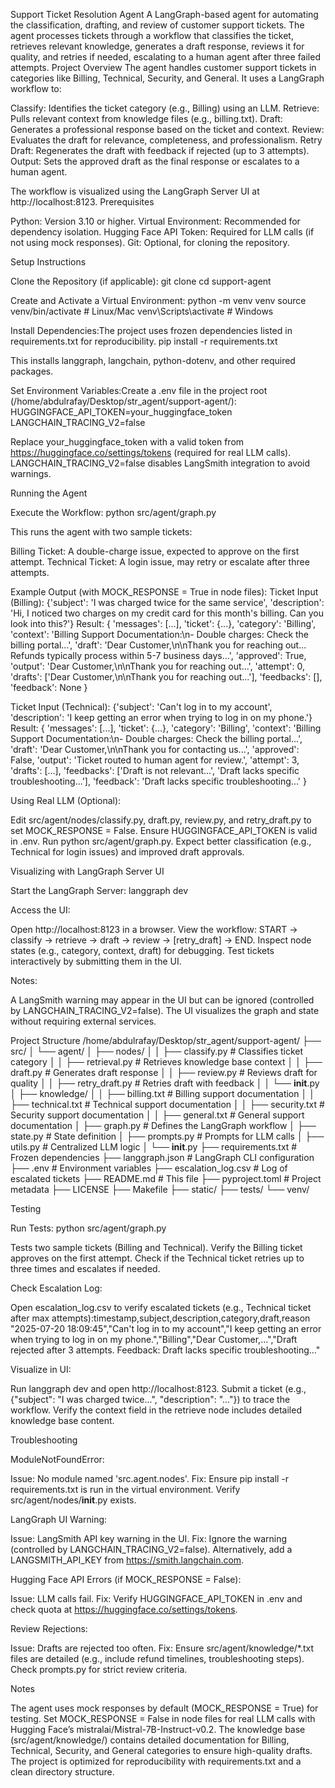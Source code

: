 Support Ticket Resolution Agent
A LangGraph-based agent for automating the classification, drafting, and review of customer support tickets. The agent processes tickets through a workflow that classifies the ticket, retrieves relevant knowledge, generates a draft response, reviews it for quality, and retries if needed, escalating to a human agent after three failed attempts.
Project Overview
The agent handles customer support tickets in categories like Billing, Technical, Security, and General. It uses a LangGraph workflow to:

Classify: Identifies the ticket category (e.g., Billing) using an LLM.
Retrieve: Pulls relevant context from knowledge files (e.g., billing.txt).
Draft: Generates a professional response based on the ticket and context.
Review: Evaluates the draft for relevance, completeness, and professionalism.
Retry Draft: Regenerates the draft with feedback if rejected (up to 3 attempts).
Output: Sets the approved draft as the final response or escalates to a human agent.

The workflow is visualized using the LangGraph Server UI at http://localhost:8123.
Prerequisites

Python: Version 3.10 or higher.
Virtual Environment: Recommended for dependency isolation.
Hugging Face API Token: Required for LLM calls (if not using mock responses).
Git: Optional, for cloning the repository.

Setup Instructions

Clone the Repository (if applicable):
git clone <repository-url>
cd support-agent


Create and Activate a Virtual Environment:
python -m venv venv
source venv/bin/activate  # Linux/Mac
venv\Scripts\activate     # Windows


Install Dependencies:The project uses frozen dependencies listed in requirements.txt for reproducibility.
pip install -r requirements.txt

This installs langgraph, langchain, python-dotenv, and other required packages.

Set Environment Variables:Create a .env file in the project root (/home/abdulrafay/Desktop/str_agent/support-agent/):
HUGGINGFACE_API_TOKEN=your_huggingface_token
LANGCHAIN_TRACING_V2=false


Replace your_huggingface_token with a valid token from https://huggingface.co/settings/tokens (required for real LLM calls).
LANGCHAIN_TRACING_V2=false disables LangSmith integration to avoid warnings.



Running the Agent

Execute the Workflow:
python src/agent/graph.py

This runs the agent with two sample tickets:

Billing Ticket: A double-charge issue, expected to approve on the first attempt.
Technical Ticket: A login issue, may retry or escalate after three attempts.

Example Output (with MOCK_RESPONSE = True in node files):
Ticket Input (Billing): {'subject': 'I was charged twice for the same service', 'description': 'Hi, I noticed two charges on my credit card for this month's billing. Can you look into this?'}
Result: {
    'messages': [...],
    'ticket': {...},
    'category': 'Billing',
    'context': 'Billing Support Documentation:\n- Double charges: Check the billing portal...',
    'draft': 'Dear Customer,\n\nThank you for reaching out... Refunds typically process within 5-7 business days...',
    'approved': True,
    'output': 'Dear Customer,\n\nThank you for reaching out...',
    'attempt': 0,
    'drafts': ['Dear Customer,\n\nThank you for reaching out...'],
    'feedbacks': [],
    'feedback': None
}

Ticket Input (Technical): {'subject': 'Can't log in to my account', 'description': 'I keep getting an error when trying to log in on my phone.'}
Result: {
    'messages': [...],
    'ticket': {...},
    'category': 'Billing',
    'context': 'Billing Support Documentation:\n- Double charges: Check the billing portal...',
    'draft': 'Dear Customer,\n\nThank you for contacting us...',
    'approved': False,
    'output': 'Ticket routed to human agent for review.',
    'attempt': 3,
    'drafts': [...],
    'feedbacks': ['Draft is not relevant...', 'Draft lacks specific troubleshooting...'],
    'feedback': 'Draft lacks specific troubleshooting...'
}


Using Real LLM (Optional):

Edit src/agent/nodes/classify.py, draft.py, review.py, and retry_draft.py to set MOCK_RESPONSE = False.
Ensure HUGGINGFACE_API_TOKEN is valid in .env.
Run python src/agent/graph.py.
Expect better classification (e.g., Technical for login issues) and improved draft approvals.



Visualizing with LangGraph Server UI

Start the LangGraph Server:
langgraph dev


Access the UI:

Open http://localhost:8123 in a browser.
View the workflow: START -> classify -> retrieve -> draft -> review -> [retry_draft] -> END.
Inspect node states (e.g., category, context, draft) for debugging.
Test tickets interactively by submitting them in the UI.


Notes:

A LangSmith warning may appear in the UI but can be ignored (controlled by LANGCHAIN_TRACING_V2=false).
The UI visualizes the graph and state without requiring external services.



Project Structure
/home/abdulrafay/Desktop/str_agent/support-agent/
├── src/
│   └── agent/
│       ├── nodes/
│       │   ├── classify.py      # Classifies ticket category
│       │   ├── retrieval.py     # Retrieves knowledge base context
│       │   ├── draft.py         # Generates draft response
│       │   ├── review.py        # Reviews draft for quality
│       │   ├── retry_draft.py   # Retries draft with feedback
│       │   └── __init__.py
│       ├── knowledge/
│       │   ├── billing.txt      # Billing support documentation
│       │   ├── technical.txt    # Technical support documentation
│       │   ├── security.txt     # Security support documentation
│       │   ├── general.txt      # General support documentation
│       ├── graph.py             # Defines the LangGraph workflow
│       ├── state.py            # State definition
│       ├── prompts.py          # Prompts for LLM calls
│       ├── utils.py            # Centralized LLM logic
│       └── __init__.py
├── requirements.txt            # Frozen dependencies
├── langgraph.json             # LangGraph CLI configuration
├── .env                       # Environment variables
├── escalation_log.csv         # Log of escalated tickets
├── README.md                  # This file
├── pyproject.toml             # Project metadata
├── LICENSE
├── Makefile
├── static/
├── tests/
└── venv/

Testing

Run Tests:
python src/agent/graph.py


Tests two sample tickets (Billing and Technical).
Verify the Billing ticket approves on the first attempt.
Check if the Technical ticket retries up to three times and escalates if needed.


Check Escalation Log:

Open escalation_log.csv to verify escalated tickets (e.g., Technical ticket after max attempts):timestamp,subject,description,category,draft,reason
"2025-07-20 18:09:45","Can't log in to my account","I keep getting an error when trying to log in on my phone.","Billing","Dear Customer,...","Draft rejected after 3 attempts. Feedback: Draft lacks specific troubleshooting..."




Visualize in UI:

Run langgraph dev and open http://localhost:8123.
Submit a ticket (e.g., {"subject": "I was charged twice...", "description": "..."}) to trace the workflow.
Verify the context field in the retrieve node includes detailed knowledge base content.



Troubleshooting

ModuleNotFoundError:

Issue: No module named 'src.agent.nodes'.
Fix: Ensure pip install -r requirements.txt is run in the virtual environment. Verify src/agent/nodes/__init__.py exists.


LangGraph UI Warning:

Issue: LangSmith API key warning in the UI.
Fix: Ignore the warning (controlled by LANGCHAIN_TRACING_V2=false). Alternatively, add a LANGSMITH_API_KEY from https://smith.langchain.com.


Hugging Face API Errors (if MOCK_RESPONSE = False):

Issue: LLM calls fail.
Fix: Verify HUGGINGFACE_API_TOKEN in .env and check quota at https://huggingface.co/settings/tokens.


Review Rejections:

Issue: Drafts are rejected too often.
Fix: Ensure src/agent/knowledge/*.txt files are detailed (e.g., include refund timelines, troubleshooting steps). Check prompts.py for strict review criteria.



Notes

The agent uses mock responses by default (MOCK_RESPONSE = True) for testing. Set MOCK_RESPONSE = False in node files for real LLM calls with Hugging Face’s mistralai/Mistral-7B-Instruct-v0.2.
The knowledge base (src/agent/knowledge/) contains detailed documentation for Billing, Technical, Security, and General categories to ensure high-quality drafts.
The project is optimized for reproducibility with requirements.txt and a clean directory structure.
